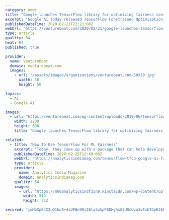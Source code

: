 ```yaml
---
category: news
title: "Google launches TensorFlow library for optimizing fairness constraints"
excerpt: "Google AI today released TensorFlow Constrained Optimization (TFCO), a supervised machine learning library built for training machine learning models on multiple metrics, and “optimizing inequality-constrained problems.” The library is designed to help address issues like fairness constraints and predictive parity and help machine learning ..."
publishedDateTime: 2020-02-21T22:21:00Z
webUrl: "https://venturebeat.com/2020/02/21/google-launches-tensorflow-library-for-optimizing-fairness-constraints/"
type: article
quality: 84
heat: 94
published: true

provider:
  name: VentureBeat
  domain: venturebeat.com
  images:
    - url: "/assets/images/organizations/venturebeat.com-50x50.jpg"
      width: 50
      height: 50

topics:
  - AI
  - Google AI

images:
  - url: "https://venturebeat.com/wp-content/uploads/2019/06/tensorflow.jpg?w=1200&#038;strip=all"
    width: 1200
    height: 600
    title: "Google launches TensorFlow library for optimizing fairness constraints"

related:
  - title: "How To Use TensorFlow For ML Fairness"
    excerpt: "Today, they came up with a package that can help developers build models to constrain the metrics using TensorFlow. Metrics in a machine learning context can mean many things. Here are a few examples: TFCO is mainly developed, wrote the developers, is to mitigate creation and optimisation constrained problems. It is easy because these problems ..."
    publishedDateTime: 2020-02-25T12:49:00Z
    webUrl: "https://analyticsindiamag.com/tensorflow-tfco-google-ai-fairness-constraints-optimisation/"
    type: article
    provider:
      name: Analytics India Magazine
      domain: analyticsindiamag.com
    quality: 54
    images:
      - url: "https://mk0analyticsindf35n9.kinstacdn.com/wp-content/uploads/2020/02/tfco.png"
        width: 512
        height: 352

secured: "jwHbXpB4X2uO1buR+4sUPBn9RsIBlq3uSpP8DHghs8SURcUva3vTxhTGpR28kjoi6WBBdbUXWwaw5A9888ESwhqJIMSK4rAzaMPXSUi1/aei9YxbbflOMMJFL9myLdr81FD2d5lOhpaQjOeA37eQMhSN8JeFFeTHYcsKns2skOPTXfk0r00dXlDudwst89zIx8EknluKOJt02uwzMAnXdMtCjvxDWW7DFCtYJUxdN0u/i6jXKkMpVVEbwK2EDpmkFbHK/P2bk5wW9f5AVs27kJFxyC0lu/R75pq78zmHJBORmt+P1ZbpmNbhe55pWqR7AYjCqFtdbBz2WEYPHqlyn+rtOLPQ1OVN6SDq5egPoKEkz5soIRtOAPKPB4wgUyx5d50wXBNh1jvc40/Lhpmk2JqGkElu8TrVsLYaKDJLg00sd2cNjWd8j1wSzXLWaEY8A/9od/J3rcAD9sbXKvtzZsno7+DrXzYEzELlhrRufqw=;7y4kWGzHnQb17LmaYk3Y/w=="
---
```


